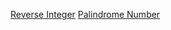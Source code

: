 [Reverse Integer](https://leetcode.com/problems/reverse-integer/)
[Palindrome Number](https://leetcode.com/problems/palindrome-number/)
